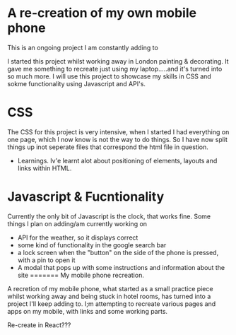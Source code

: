 
# A re-creation of my own mobile phone

This is an ongoing project I am constantly adding to

I started this project whilst working away in London painting & decorating. It gave me something to recreate just using my laptop.....and it's turned into so much more. I will use this project to showcase my skills in CSS and sokme functionality using Javascript and API's.

# CSS

The CSS for this project is very intensive, when I started I had everything on one page, which I now know is not the way to do things. So I have now split things up inot seperate files that correspond the html file in question.

- Learnings.
  Iv'e learnt alot about positioning of elements, layouts and links within HTML.

# Javascript & Fucntionality

Currently the only bit of Javascript is the clock, that works fine. Some things I plan on adding/am currently working on

- API for the weather, so it displays correct
- some kind of functionality in the google search bar
- a lock screen when the "button" on the side of the phone is pressed, with a pin to open it
- A modal that pops up with some instructions and information about the site
=======
My mobile phone recreation.

A recretion of my mobile phone, what started as a small practice piece whilst working away and being stuck in hotel rooms,
has turned into a project I'll keep adding to.
I;m attempting to recreate various pages and apps on my mobile, with links and some working parts.

Re-create in React???
